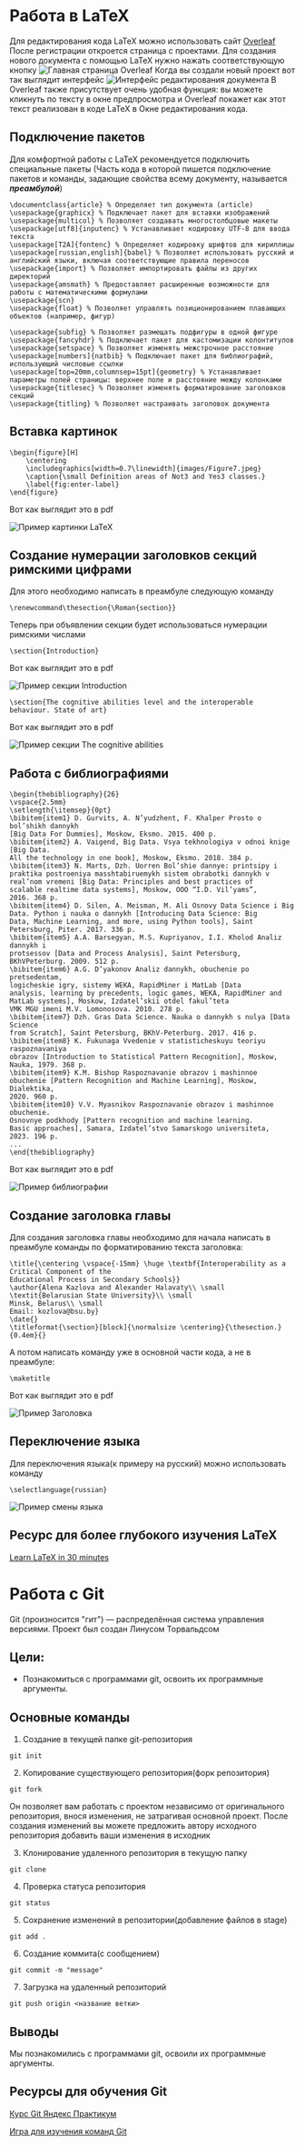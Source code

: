 # Работа в LaTeX 
Для редактирования кода LaTeX можно использовать сайт [Overleaf](https://www.overleaf.com "Главная страница Overleaf")
После регистрации откроется страница с проектами. Для создания нового документа с помощью LaTeX нужно нажать соответствующую кнопку
![Главная страница Overleaf](https://github.com/iis-42x70x/RPIIS/blob/Бурбас_Д/Lab_3_/images_latex/beginning_latex.png)
Когда вы создали новый проект вот так выглядит интерфейс
![Интерфейс редактирования документа](https://github.com/iis-42x70x/RPIIS/blob/Бурбас_Д/Lab_3_/images_latex/editing_latex.png)
В Overleaf также присутствует очень удобная функция: вы можете кликнуть по тексту в окне предпросмотра и Overleaf покажет как этот текст реализован в коде LaTeX в Окне редактирования кода.
## Подключение пакетов
Для комфортной работы с LaTeX рекомендуется подключить специальные пакеты
(Часть кода в которой пишется подключение пакетов и команды, задающие свойства всему документу, называется ***преамбулой***)
```
\documentclass{article} % Определяет тип документа (article)
\usepackage{graphicx} % Подключает пакет для вставки изображений
\usepackage{multicol} % Позволяет создавать многостолбцовые макеты
\usepackage[utf8]{inputenc} % Устанавливает кодировку UTF-8 для ввода текста
\usepackage[T2A]{fontenc} % Определяет кодировку шрифтов для кириллицы
\usepackage[russian,english]{babel} % Позволяет использовать русский и английский языки, включая соответствующие правила переносов
\usepackage{import} % Позволяет импортировать файлы из других директорий
\usepackage{amsmath} % Предоставляет расширенные возможности для работы с математическими формулами
\usepackage{scn} 
\usepackage{float} % Позволяет управлять позиционированием плавающих объектов (например, фигур)

\usepackage{subfig} % Позволяет размещать подфигуры в одной фигуре
\usepackage{fancyhdr} % Подключает пакет для кастомизации колонтитулов
\usepackage{setspace} % Позволяет изменять межстрочное расстояние
\usepackage[numbers]{natbib} % Подключает пакет для библиографий, использующий числовые ссылки
\usepackage[top=20mm,columnsep=15pt]{geometry} % Устанавливает параметры полей страницы: верхнее поле и расстояние между колонками
\usepackage{titlesec} % Позволяет изменять форматирование заголовков секций
\usepackage{titling} % Позволяет настраивать заголовок документа
```
## Вставка картинок
```
\begin{figure}[H]
    \centering
    \includegraphics[width=0.7\linewidth]{images/Figure7.jpeg}
    \caption{\small Definition areas of Not3 and Yes3 classes.}
    \label{fig:enter-label}
\end{figure}
```
Вот как выглядит это в pdf

![Пример картинки LaTeX](https://github.com/iis-42x70x/RPIIS/blob/Бурбас_Д/Lab_3_/images_latex/figure_example.png)
## Создание нумерации заголовков секций римскими цифрами
Для этого необходимо написать в преамбуле следующую команду
```
\renewcommand\thesection{\Roman{section}}
```
Теперь при объявлении секции будет использоваться нумерации римскими числами
```
\section{Introduction}
```
Вот как выглядит это в pdf

![Пример секции Introduction](https://github.com/iis-42x70x/RPIIS/blob/Бурбас_Д/Lab_3_/images_latex/roman_section_example1.png)
```
\section{The cognitive abilities level and the interoperable behaviour. State of art}
```
Вот как выглядит это в pdf

![Пример секции The cognitive abilities](https://github.com/iis-42x70x/RPIIS/blob/Бурбас_Д/Lab_3_/images_latex/roman_section_example2.png)
## Работа с библиографиями
```
\begin{thebibliography}{26}
\vspace{2.5mm}
\setlength{\itemsep}{0pt}
\bibitem{item1} D. Gurvits, A. N’yudzhent, F. Khalper Prosto o bol’shikh dannykh
[Big Data For Dummies], Moskow, Eksmo. 2015. 400 p.
\bibitem{item2} A. Vaigend, Big Data. Vsya tekhnologiya v odnoi knige [Big Data.
All the technology in one book], Moskow, Eksmo. 2018. 384 p.
\bibitem{item3} N. Marts, Dzh. Uorren Bol’shie dannye: printsipy i praktika postroeniya masshtabiruemykh sistem obrabotki dannykh v
real’nom vremeni [Big Data: Principles and best practices of
scalable realtime data systems], Moskow, OOO “I.D. Vil’yams”,
2016. 368 p.
\bibitem{item4} D. Silen, A. Meisman, M. Ali Osnovy Data Science i Big
Data. Python i nauka o dannykh [Introducing Data Science: Big
Data, Machine Learning, and more, using Python tools], Saint
Petersburg, Piter. 2017. 336 p.
\bibitem{item5} A.A. Barsegyan, M.S. Kupriyanov, I.I. Kholod Analiz dannykh i
protsessov [Data and Process Analysis], Saint Petersburg, BKhVPeterburg. 2009. 512 p.
\bibitem{item6} A.G. D’yakonov Analiz dannykh, obuchenie po pretsedentam,
logicheskie igry, sistemy WEKA, RapidMiner i MatLab [Data
analysis, learning by precedents, logic games, WEKA, RapidMiner and MatLab systems], Moskow, Izdatel’skii otdel fakul’teta
VMK MGU imeni M.V. Lomonosova. 2010. 278 p.
\bibitem{item7} Dzh. Gras Data Science. Nauka o dannykh s nulya [Data Science
from Scratch], Saint Petersburg, BKhV-Peterburg. 2017. 416 p.
\bibitem{item8} K. Fukunaga Vvedenie v statisticheskuyu teoriyu raspoznavaniya
obrazov [Introduction to Statistical Pattern Recognition], Moskow,
Nauka, 1979. 368 p.
\bibitem{item9} K.M. Bishop Raspoznavanie obrazov i mashinnoe obuchenie [Pattern Recognition and Machine Learning], Moskow, Dialektika,
2020. 960 p.
\bibitem{item10} V.V. Myasnikov Raspoznavanie obrazov i mashinnoe obuchenie.
Osnovnye podkhody [Pattern recognition and machine learning.
Basic approaches], Samara, Izdatel’stvo Samarskogo universiteta,
2023. 196 p.
...
\end{thebibliography}
```
Вот как выглядит это в pdf

![Пример библиографии](https://github.com/iis-42x70x/RPIIS/blob/Бурбас_Д/Lab_3_/images_latex/biblio_example.png)
## Создание заголовка главы
Для создания заголовка главы необходимо для начала написать в преамбуле команды по форматированию текста заголовка:
```
\title{\centering \vspace{-15mm} \huge \textbf{Interoperability as a Critical Component of the
Educational Process in Secondary Schools}}
\author{Alena Kazlova and Alexander Halavaty\\ \small
\textit{Belarusian State University}\\ \small
Minsk, Belarus\\ \small
Email: kozlova@bsu.by}
\date{}
\titleformat{\section}[block]{\normalsize \centering}{\thesection.}{0.4em}{}
```
А потом написать команду уже в основной части кода, а не в преамбуле:
```
\maketitle
```
Вот как выглядит это в pdf

![Пример Заголовка](https://github.com/iis-42x70x/RPIIS/blob/Бурбас_Д/Lab_3_/images_latex/headline_example.png)
## Переключение языка
Для переключения языка(к примеру на русский) можно использовать команду
```
\selectlanguage{russian}
```
![Пример смены языка](https://github.com/iis-42x70x/RPIIS/blob/Бурбас_Д/Lab_3_/images_latex/select_lang_example.png)
## Ресурс для более глубокого изучения LaTeX
[Learn LaTeX in 30 minutes](https://www.overleaf.com/learn/latex/Learn_LaTeX_in_30_minutes "Туториалы от Overleaf")
# Работа с Git
Git (произносится "гит") — распределённая система управления версиями. Проект был создан Линусом Торвальдсом
## Цели:
- Познакомиться с программами git, освоить их программные аргументы.
## Основные команды
1. Создание в текущей папке git-репозитория
```
git init
```
2. Копирование существующего репозитория(форк репозитория) 
```
git fork
```
Он позволяет вам работать с проектом независимо от оригинального репозитория, внося изменения, не затрагивая основной проект. После создания изменений вы можете предложить автору исходного репозитория добавить ваши изменения в исходник

3. Клонирование удаленного репозитория в текущую папку
```
git clone
```
4. Проверка статуса репозитория
```
git status
```
5. Сохранение изменений в репозитории(добавление
файлов в stage)
```
git add .
```
6. Создание коммита(с сообщением)
```
git commit -m "message"
```
7. Загрузка на удаленный репозиторий
```
git push origin <название ветки>
```
## Выводы
Мы познакомились с программами git, освоили их программные аргументы.
## Ресурсы для обучения Git
[Курс Git Яндекс Практикум](https://start.practicum.yandex/git-basics? "Курс по Git Яндекс")

[Игра для изучения команд Git](https://learngitbranching.js.org/?locale=ru_RU "Игра для изучения команд Git")